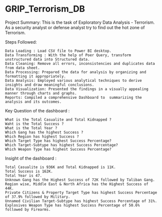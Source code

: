 # GRIP_Terrorism_DB

Project Summary: This is the task of Exploratory Data Analysis - Terrorism. As a security analyst or defense analyst try to find out the hot zone of Terrorism.


Steps Followed:

    Data Loading : Load CSV file to Power BI desktop.
    Data Transforming : With the help of Poer Query, transform unstructured data into Structured data.
    Data Cleaning: Remove all errors, inconsistencies and duplicates data from data sheet.
    Data Processing: Prepared the data for analysis by organizing and formatting it appropriately.
    Data Analysis: Employed various analytical techniques to derive insights and draw meaningful conclusions.
    Data Visualization: Presented the findings in a visually appealing manner through charts and graphs.
    Reports: Compiled a comprehensive Dashboard to  summarizing the analysis and its outcomes.


Key Question of the dashboard :

    What is the Total Casualite and Total Kidnapped ?
    Waht is the Total Success ?
    What is the Total Year ?
    Which Gang has the highest Success ?
    Which Region has highest Success ?
    Which Target Type has highest Success Percentage?
    Which Target-Subtype has highest Success Percentage?
    Which Weapon Type has highest Success Percentage?


Insight of the dashboard :

    Total Casualite is 936K and Total Kidnapped is 11K.
    Total Success is 162K.
    Total Year is 47.
    Unknown Gang has the Highest Success of 72K followed by Taliban Gang.
    Region wise, Middle East & North Africa has the Highest Success of 44K.
    Private Citizens & Property Target Type has highest Success Percentage of 37.9% followed by Military.
    Unnamed Civilian Target-Subtype has highest Success Percentage of 31%.
    Explosives Weapon Type has highest Success Percentage of 50.6% followed by Firearms.


